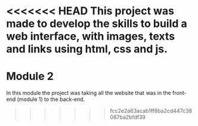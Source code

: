 <<<<<<< HEAD
This project was made to develop the skills to build a web interface, with images, texts and links using html, css and js.
=======
# Module 2
In this module the project was taking all the website that was in the front-end (module 1) to the back-end.
>>>>>>> fcc2e2a63acab1ff8ba2cd447c38087ba2bfdf39
